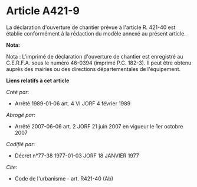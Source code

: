 # Article A421-9

La déclaration d'ouverture de chantier prévue à l'article R. 421-40 est établie conformément à la rédaction du modèle annexé
au présent article.

**Nota:**

Nota : L'imprimé de déclaration d'ouverture de chantier est enregistré au C.E.R.F.A. sous le numéro 46-0394 (imprimé P.C.
182-3). Il peut être obtenu auprès des mairies ou des directions départementales de l'équipement.

**Liens relatifs à cet article**

_Créé par_:

  - Arrêté 1989-01-06 art. 4 VI JORF 4 février 1989

_Abrogé par_:

  - Arrêté 2007-06-06 art. 2 JORF 21 juin 2007 en vigueur le 1er octobre 2007

_Codifié par_:

  - Décret n°77-38 1977-01-03 JORF 18 JANVIER 1977

_Cite_:

  - Code de l'urbanisme - art. R421-40 (Ab)
